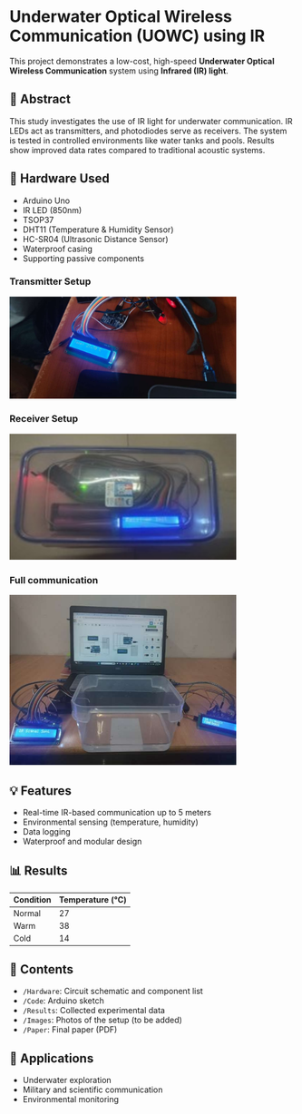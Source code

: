 # Underwater Optical Wireless Communication (UOWC) using IR

This project demonstrates a low-cost, high-speed **Underwater Optical Wireless Communication** system using **Infrared (IR) light**.

## 📝 Abstract

This study investigates the use of IR light for underwater communication. IR LEDs act as transmitters, and photodiodes serve as receivers. The system is tested in controlled environments like water tanks and pools. Results show improved data rates compared to traditional acoustic systems.

## 🔧 Hardware Used

- Arduino Uno
- IR LED (850nm)
- TSOP37
- DHT11 (Temperature & Humidity Sensor)
- HC-SR04 (Ultrasonic Distance Sensor)
- Waterproof casing
- Supporting passive components



### Transmitter Setup
<img src="Images/Transmitter.jpg" alt="IR LED" width="400"/>

### Receiver Setup
<img src="Images/receiver.jpg" alt="IR LED" width="400"/>

### Full communication
<img src="Images/Final setup.jpg" alt="IR LED" width="400"/>

## 💡 Features

- Real-time IR-based communication up to 5 meters
- Environmental sensing (temperature, humidity)
- Data logging
- Waterproof and modular design

## 📊 Results

| Condition | Temperature (°C) |
|-----------|------------------|
| Normal    | 27               |
| Warm      | 38               |
| Cold      | 14               |

## 📁 Contents

- `/Hardware`: Circuit schematic and component list
- `/Code`: Arduino sketch
- `/Results`: Collected experimental data
- `/Images`: Photos of the setup (to be added)
- `/Paper`: Final paper (PDF)

## 📌 Applications

- Underwater exploration
- Military and scientific communication
- Environmental monitoring

